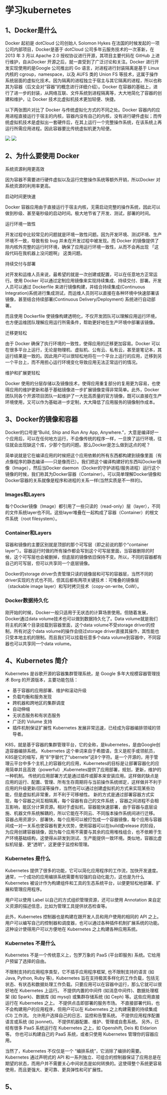 # 学习kubernetes

## 1、Docker是什么
Docker 起初是 dotCloud 公司创始人 Solomon Hykes 在法国的时候发起的一项公司内部项目，Docker是基于 dotCloud 公司多年云服务技术的一次革新，在 2013 年 3 月以 Apache 2.0 授权协议进行开源，其项目主要代码在 GitHub 上进行维护，自从Docker 开源之后，就一直受到了广泛讨论和关注。Docker 进行开发实现使用的是Google 公司推出的 Go 语言，对进程进行封装隔离是基于 Linux 内核的 cgroup，namespace，以及 AUFS 类的 Union FS 等技术，这属于操作系统层面的虚拟化技术。因为隔离的进程独立于宿主与其它隔离的进程，所以也称其为容器（后文会对“容器”的概念进行详细介绍）。Docker 在容器的基础上，进行了进一步的封装，从网络互联、文件系统到进程隔离等，大大地简化了容器的创建和维护，让 Docker 技术比虚拟机技术更加轻便、快捷。

以下两张图片对比了 Docker 与传统虚拟化方式的不同之处。Docker 容器内的应用进程直接运行于宿主的内核，容器内没有自己的内核，没有进行硬件虚拟；而传统虚拟机技术是虚拟出一套硬件后，在其上运行一个完整操作系统，在该系统上再运行所需应用进程。因此容器要比传统虚拟机更为轻便。

![](https://pic2.zhimg.com/80/v2-91fc7585f71914cc89441b9ed56c8161_720w.jpg)
![](https://pic3.zhimg.com/80/v2-971c13ca306101f89666574fc30eb222_720w.jpg)

## 2、为什么要使用 Docker
系统资源利用更高效

因为容器不需要进行硬件虚拟以及运行完整操作系统等额外开销，所以Docker 对系统资源的利用率更高。

启动时间更快速

Docker 容器应用由于直接运行于宿主内核，无需启动完整的操作系统，因此可以做到秒级、甚至毫秒级的启动时间。极大地节省了开发、测试，部署的时间。

运行环境一致性

开发过程中比较常见的问题就是环境一致性问题。因为开发环境、测试环境、生产环境不一致，导致有些 bug 并未在开发过程中被发现。而 Docker 的镜像提供了除内核外完整的运行时环境，确保了应用运行环境一致性，从而不会再出现 「这段代码在我机器上没问题啊」 这类问题。

持续交付与部署

对开发和运维人员来说，最希望的就是一次创建或配置，可以在任意地方正常运行。使用 Docker 可以通过定制应用镜像来实现持续集成、持续交付、部署。开发人员可以通过 Dockerfile 来进行镜像构建，并结合持续集成(Continuous Integration)系统进行集成测试，而运维人员则可以直接在各种环境中快速部署该镜像，甚至结合持续部署(Continuous Delivery/Deployment) 系统进行自动部署。

而且使用 Dockerfile 使镜像构建透明化，不仅开发团队可以理解应用运行环境，也方便运维团队理解应用运行所需条件，帮助更好地在生产环境中部署该镜像。

迁移更轻松

由于 Docker 确保了执行环境的一致性，使得应用的迁移更加容易。Docker 可以在很多平台上运行，无论是物理机、虚拟机、公有云、私有云，甚至是笔记本，其运行结果是一致的。因此用户可以很轻松地将在一个平台上运行的应用，迁移到另一个平台上，而不用担心运行环境变化导致应用无法正常运行的情况。

维护和扩展更轻松

Docker 使用的分层存储以及镜像技术，使得应用重复部分的复用更为容易，也使得应用的维护更新和基于基础镜像进一步扩展镜像变得非常简单。此外，Docker 团队同各个开源项目团队一起维护了一大批高质量的官方镜像，既可以直接在生产环境使用，又可以作为基础进一步定制，大大降低了应用服务的镜像制作成本。

## 3、Docker的镜像和容器
Docker的口号是“Build, Ship and Run Any App, Anywhere.”，大意是编译好一个应用后，可以在任何地方运行，不会像传统的程序一样，一旦换了运行环境，往往就会出现缺这个库，少那个包的问题。那么Docker是怎么做到这点的呢？

简单说就是它在编译应用的时候把这个应用依赖的所有东西都构建到镜像里面（有点像程序的静态编译——只是像而已）。我们把这个编译构建好的东西叫Docker镜像（Image），然后当Docker daemon（Docker的守护进程/服务进程）运行这个镜像的时候，我们称其为Docker容器（Container）。可以简单理解Docker镜像和Docker容器的关系就像是程序和进程的关系一样(当然实质是不一样的)。

### Images和Layers
每个Docker镜像（Image）都引用了一些只读的（read-only）层（layer），不同的文件系统layer也不同。这些layer堆叠在一起构成了容器（Container）的根文件系统（root filesystem）。

### Container和Layers

容器和镜像的主要区别就是顶部的那个可写层（即之前说的那个“container layer”）。容器运行时做的所有操作都会写到这个可写层里面，当容器删除的时候，这个可写层也会被删掉，但底层的镜像依旧保持不变。所以，不同的容器都有自己的可写层，但可以共享同一个底层镜像。

Docker的storage driver负责管理只读的镜像层和可写的容器层，当然不同的driver实现的方式也不同，但其后都有两项关键技术：可堆叠的镜像层（stackable image layer）和写时拷贝技术（copy-on-write, CoW）。

### Docker数据持久化

刚开始的时候，Docker一般只适用于无状态的计算场景使用。但随着发展，Docker通过data volume技术也可以做到数据持久化了。Data volume就是我们将主机的某个目录挂载到容器里面，这个data volume不受storage driver的控制，所有对这个data volume的操作会绕过storage driver直接其操作，其性能也只受本地主机的限制。而且我们可以挂载任意多个data volume到容器中，不同容器也可以共享同一个data volume。

## 4、Kubernetes 简介
Kubernetes 是谷歌开源的容器集群管理系统，是 Google 多年大规模容器管理技术 Borg 的开源版本，主要功能包括：
- 基于容器的应用部署、维护和滚动升级
- 负载均衡和服务发现
- 跨机器和跨地区的集群调度
- 自动伸缩
- 无状态服务和有状态服务
- 广泛的 Volume 支持
- 插件机制保证扩展性
Kubernetes 发展非常迅速，已经成为容器编排领域的领导者。

K8S，就是基于容器的集群管理平台，它的全称，是kubernetes，是由Google创造容器编排系统。
Kubernetes 这个单词来自于希腊语，含义是舵手或领航员，K8S是它的缩写，用“8”字替代了“ubernete”这8个字符。是一个开源的，用于管理云平台中多个主机上的容器化的应用，Kubernetes的目标是让部署容器化的应用简单并且高效（powerful）,Kubernetes提供了应用部署，规划，更新，维护的一种机制。 
传统的应用部署方式是通过插件或脚本来安装应用。这样做的缺点是应用的运行、配置、管理、所有生存周期将与当前操作系统绑定，这样做并不利于应用的升级更新/回滚等操作，当然也可以通过创建虚拟机的方式来实现某些功能，但是虚拟机非常重，并不利于可移植性。
新的方式是通过部署容器方式实现，每个容器之间互相隔离，每个容器有自己的文件系统 ，容器之间进程不会相互影响，能区分计算资源。相对于虚拟机，容器能快速部署，由于容器与底层设施、机器文件系统解耦的，所以它能在不同云、不同版本操作系统间进行迁移。
容器占用资源少、部署快，每个应用可以被打包成一个容器镜像，每个应用与容器间成一对一关系也使容器有更大优势，使用容器可以在build或release 的阶段，为应用创建容器镜像，因为每个应用不需要与其余的应用堆栈组合，也不依赖于生产环境基础结构，这使得从研发到测试、生产能提供一致环境。类似地，容器比虚拟机轻量、更“透明”，这更便于监控和管理。

### Kubernetes 是什么

Kubernetes 提供了很多的功能，它可以简化应用程序的工作流，加快开发速度。通常，一个成功的应用编排系统需要有较强的自动化能力，这也是为什么 Kubernetes 被设计作为构建组件和工具的生态系统平台，以便更轻松地部署、扩展和管理应用程序。

用户可以使用 Label 以自己的方式组织管理资源，还可以使用 Annotation 来自定义资源的描述信息，比如为管理工具提供状态检查等。

此外，Kubernetes 控制器也是构建在跟开发人员和用户使用的相同的 API 之上。用户可以编写自己的控制器和调度器，也可以通过各种插件机制扩展系统的功能。这种设计使得用户可以方便地在 Kubernetes 之上构建各种应用系统。

### Kubernetes 不是什么

Kubernetes 不是一个传统意义上，包罗万象的 PaaS (平台即服务) 系统。它给用户预留了选择的自由。

不限制支持的应用程序类型，它不插手应用程序框架, 也不限制支持的语言 (如 Java, Python, Ruby 等)，Kubernetes 旨在支持极其多样化的工作负载，包括无状态、有状态和数据处理工作负载。只要应用可以在容器中运行，那么它就可以很好地在 Kubernetes 上运行。
不提供内置的中间件 (如消息中间件)、数据处理框架 (如 Spark)、数据库 (如 mysql) 或集群存储系统 (如 Ceph) 等。这些应用直接运行在 Kubernetes 之上。
不提供点击即部署的服务市场。
不直接部署代码，也不会构建用户的应用程序，但用户可以在 Kubernetes 之上构建需要的持续集成 (CI) 工作流。
允许用户选择自己的日志、监控和告警系统。
不提供应用程序配置语言或系统 (如 jsonnet)。
不提供机器配置、维护、管理或自愈系统。
另外，已经有很多 PaaS 系统运行在 Kubernetes 之上，如 Openshift, Deis 和 Eldarion 等。 你也可以构建自己的 PaaS 系统，或者只使用 Kubernetes 管理你的容器应用。

当然了，Kubernetes 不仅仅是一个 “编排系统”，它消除了编排的需要。Kubernetes 通过声明式的 API 和一系列独立、可组合的控制器保证了应用总是在期望的状态，而用户并不需要关心中间状态是如何转换的。这使得整个系统更容易使用，而且更强大、更可靠、更具弹性和可扩展性。

## 5、







